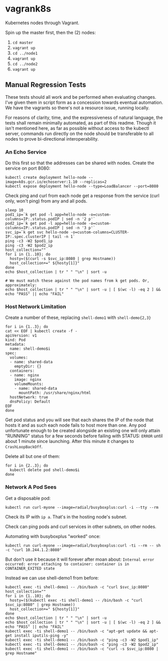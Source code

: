 # vagrank8s

Kubernetes nodes through Vagrant.

Spin up the master first, then the (2) nodes:

1. `cd master`
2. `vagrant up`
3. `cd ../node1`
4. `vagrant up`
5. `cd ../node2`
6. `vagrant up`


## Manual Regression Tests

These tests should all work and be performed when evaluating changes.
I've given them in script form as a concession towards eventual automation.
We have the vagrants so there's not a resource issue, running locally.

For reasons of clarity, time, and the expressiveness of natural language,
the tests shall remain minimally automated, as part of this readme. Though
it isn't mentioned here, as far as possible without access to the kubectl
server, commands run directly on the node should be transferable to all nodes
to prove bi-directional interoperability.



### An Echo Service

Do this first so that the addresses can be shared with nodes. Create the
service on port 8080:

```shell
kubectl create deployment hello-node --image=k8s.gcr.io/echoserver:1.10 --replicas=2
kubectl expose deployment hello-node --type=LoadBalancer --port=8080
```

Check ping and curl from each node get a response from the service (curl only,
won't ping) from any and all pods.

```shell
sleep 10
pod1_ip=`k get pod -l app=hello-node -o=custom-columns=IP:.status.podIP | sed -n '2 p'`
pod2_ip=`k get pod -l app=hello-node -o=custom-columns=IP:.status.podIP | sed -n '3 p'`
svc_ip=`k get svc hello-node -o=custom-columns=CLUSTER-IP:.spec.clusterIP | tail -n 1`
ping -c3 -W2 $pod1_ip
ping -c3 -W2 $pod2_ip
host_collection=""
for i in {1..10}; do
  hosty=($(curl -s $svc_ip:8080 | grep Hostname))
  host_collection+=" ${hosty[1]}"
done
echo $host_collection | tr " " "\n" | sort -u

# We must match these against the pod names from k get pods. Or, approximately:
echo $host_collection | tr " " "\n" | sort -u | [ $(wc -l) -eq 2 ] && echo "PASS" || echo "FAIL"
```

### Host Network Limitation

Create a number of these, replacing `shell-demo1` with `shell-demo{2,3}`

```shell
for i in {1..3}; do
cat << EOF | kubectl create -f -
apiVersion: v1
kind: Pod
metadata:
  name: shell-demo$i
spec:
  volumes:
  - name: shared-data
    emptyDir: {}
  containers:
  - name: nginx
    image: nginx
    volumeMounts:
    - name: shared-data
      mountPath: /usr/share/nginx/html
  hostNetwork: true
  dnsPolicy: Default
EOF
done
```

Get pod status and you will see that each shares the IP of the node that hosts
it and as such each node fails to host more than one. Any pod unfortunate enough
to be created alongside an existing one will only attain "RUNNING" status for
a few seconds before failing with STATUS: `ERROR` until about 1 minute since
launching. After this minute it changes to `CrashLoopBackOff`.

Delete all but one of them:

```shell
for i in {2..3}; do
  kubectl delete pod shell-demo$i
done
```


### Network A Pod Sees

Get a disposable pod:

```shell
kubectl run curl-myone --image=radial/busyboxplus:curl -i --tty --rm
```

Check its IP with `ip a`. That's in the hosting node's subnet.

Check can ping pods and curl services in other subnets, on other nodes.

Automating with busyboxplus "worked" once:
```shell
kubectl run curl-myone --image=radial/busyboxplus:curl -ti --rm -- sh -c "curl 10.244.1.2:8080"
```
But don't use it because it will forever after moan about:
`Internal error occurred: error attaching to container: container is in CONTAINER_EXITED state`


Instead we can use shell-demo1 from before:

```shell
kubectl exec -ti shell-demo1 -- /bin/bash -c "curl $svc_ip:8080"
host_collection=""
for i in {1..10}; do
  hosty=($(kubectl exec -ti shell-demo1 -- /bin/bash -c "curl $svc_ip:8080" | grep Hostname))
  host_collection+=" ${hosty[1]}"
done
echo $host_collection | tr " " "\n" | sort -u
echo $host_collection | tr " " "\n" | sort -u | [ $(wc -l) -eq 2 ] && echo "PASS" || echo "FAIL"
kubectl exec -ti shell-demo1 -- /bin/bash -c "apt-get update && apt-get install iputils-ping -y"
kubectl exec -ti shell-demo1 -- /bin/bash -c "ping -c3 -W2 $pod1_ip"
kubectl exec -ti shell-demo1 -- /bin/bash -c "ping -c3 -W2 $pod2_ip"
kubectl exec -ti shell-demo1 -- /bin/bash -c "curl -s $svc_ip:8080 | grep Hostname"
```
